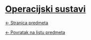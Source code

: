 # [Operacijski sustavi](https://www.github.com/studosi-fer/OPESUS)
[<- Stranica predmeta](https://www.fer.unizg.hr/predmet/os)

[<- Povratak na listu predmeta](https://www.github.com/studosi/FER)
